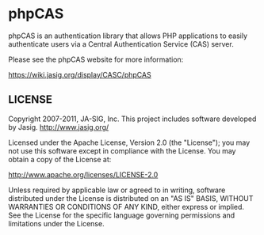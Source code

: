phpCAS
=======

phpCAS is an authentication library that allows PHP applications to easily authenticate
users via a Central Authentication Service (CAS) server.

Please see the phpCAS website for more information:

https://wiki.jasig.org/display/CASC/phpCAS

LICENSE
-------

Copyright 2007-2011, JA-SIG, Inc.
This project includes software developed by Jasig.
http://www.jasig.org/

Licensed under the Apache License, Version 2.0 (the "License");
you may not use this software except in compliance with the License.
You may obtain a copy of the License at:

http://www.apache.org/licenses/LICENSE-2.0

Unless required by applicable law or agreed to in writing, software
distributed under the License is distributed on an "AS IS" BASIS,
WITHOUT WARRANTIES OR CONDITIONS OF ANY KIND, either express or implied.
See the License for the specific language governing permissions and
limitations under the License.
